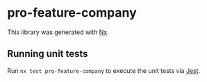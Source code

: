 # pro-feature-company

This library was generated with [Nx](https://nx.dev).

## Running unit tests

Run `nx test pro-feature-company` to execute the unit tests via [Jest](https://jestjs.io).
